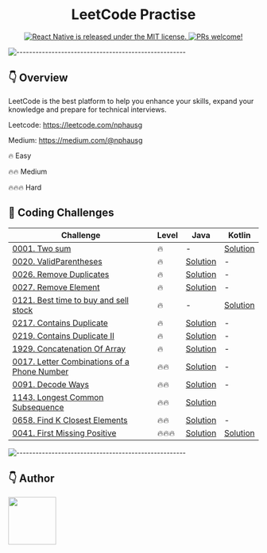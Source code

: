 <h1 align="center"> LeetCode Practise </h1>

<p align="center">
  <a href="https://github.com/facebook/react-native/blob/HEAD/LICENSE">
    <img src="https://img.shields.io/badge/license-MIT-blue.svg" alt="React Native is released under the MIT license." />
  </a>
  <a href="https://reactnative.dev/docs/contributing">
    <img src="https://img.shields.io/badge/PRs-welcome-brightgreen.svg" alt="PRs welcome!" />
  </a>
</p>

![-----------------------------------------------------](https://raw.githubusercontent.com/andreasbm/readme/master/assets/lines/colored.png)

## 👇 Overview

LeetCode is the best platform to help you enhance your skills, expand your knowledge and prepare for technical
interviews.

Leetcode: https://leetcode.com/nphausg

Medium: https://medium.com/@nphausg

🔥 Easy

🔥🔥 Medium

🔥🔥🔥 Hard

## 💎 Coding Challenges

| Challenge                                                                                                          | Level  | Java                                                                      | Kotlin                                                            |
|--------------------------------------------------------------------------------------------------------------------|--------|---------------------------------------------------------------------------|-------------------------------------------------------------------|
| [0001. Two sum](https://leetcode.com/problems/two-sum)                                                             | 🔥     | -                                                                         | [Solution](src/com/nphausg/leetcode/easy/TwoSum.kt)               |
| [0020. ValidParentheses](https://leetcode.com/problems/valid-parentheses)                                          | 🔥     | [Solution](src/com/nphausg/leetcode/easy/ValidParentheses.java)           | -                                                                 |
| [0026. Remove Duplicates](https://leetcode.com/problems/remove-duplicates-from-sorted-array)                       | 🔥     | [Solution](src/com/nphausg/leetcode/easy/RemoveDuplicates.java)           | -                                                                 |
| [0027. Remove Element](https://leetcode.com/problems/remove-element)                                               | 🔥     | [Solution](src/com/nphausg/leetcode/easy/RemoveElement.java)              | -                                                                 |
| [0121. Best time to buy and sell stock](https://leetcode.com/problems/best-time-to-buy-and-sell-stock)             | 🔥     | -                                                                         | [Solution](src/com/nphausg/leetcode/easy/BuyAndSellStock.kt)      |
| [0217. Contains Duplicate](https://leetcode.com/problems/contains-duplicate)                                       | 🔥     | [Solution](src/com/nphausg/leetcode/easy/ContainsDuplicate.java)          | -                                                                 |
| [0219. Contains Duplicate II](https://leetcode.com/problems/contains-duplicate-ii)                                 | 🔥     | [Solution](src/com/nphausg/leetcode/easy/ContainsDuplicate2.java)         | -                                                                 |
| [1929. Concatenation Of Array](https://leetcode.com/problems/concatenation-of-array)                               | 🔥     | [Solution](src/com/nphausg/leetcode/easy/ConcatenationArray.java)         | -                                                                 |
| [0017. Letter Combinations of a Phone Number](https://leetcode.com/problems/letter-combinations-of-a-phone-number) | 🔥🔥   | [Solution](src/com/nphausg/leetcode/medium/LetterCombinations.java)       | -                                                                 |
| [0091. Decode Ways ](https://leetcode.com/problems/decode-ways)                                                    | 🔥🔥   | [Solution](src/com/nphausg/leetcode/medium/DecodeWays.java)               | -                                                                 |
| [1143. Longest Common Subsequence](https://leetcode.com/problems/longest-common-subsequence)                       | 🔥🔥   | [Solution](src/com/nphausg/leetcode/medium/LongestCommonSubsequence.java) |
| [0658. Find K Closest Elements](https://leetcode.com/problems/find-k-closest-elements)                             | 🔥🔥   | [Solution](src/com/nphausg/leetcode/medium/FindClosestElements.java)      | -                                                                 |
| [0041. First Missing Positive](https://leetcode.com/problems/first-missing-positive)                               | 🔥🔥🔥 | [Solution](src/com/nphausg/leetcode/hard/FirstMissingPositive.java)       | [Solution](src/com/nphausg/leetcode/hard/FirstMissingPositive.kt) |

![-----------------------------------------------------](https://raw.githubusercontent.com/andreasbm/readme/master/assets/lines/colored.png)

## 👇 Author

<p>
    <a href="https://nphausg.medium.com/" target="_blank">
    <img src="https://avatars2.githubusercontent.com/u/13111806?s=400&u=f09b6160dbbe2b7eeae0aeb0ab4efac0caad57d7&v=4" width="96" height="96" alt="">
    </a>
</p>
